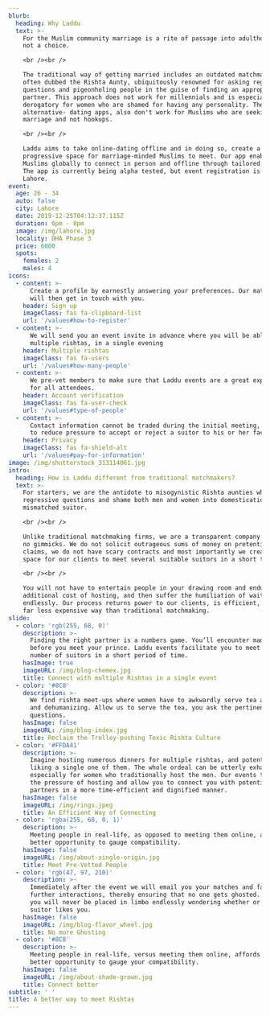 ```yaml
---
blurb:
  heading: Why Laddu
  text: >-
    For the Muslim community marriage is a rite of passage into adulthood and
    not a choice.

    <br /><br />

    The traditional way of getting married includes an outdated matchmaker,
    often dubbed the Rishta Aunty, ubiquitously renowned for asking regressive
    questions and pigeonholing people in the guise of finding an appropriate
    partner. This approach does not work for millennials and is especially
    derogatory for women who are shamed for having any personality. The
    alternative- dating apps, also don't work for Muslims who are seeking
    marriage and not hookups.

    <br /><br />

    Laddu aims to take online-dating offline and in doing so, create a
    progressive space for marriage-minded Muslims to meet. Our app enables
    Muslims globally to connect in person and offline through tailored events.
    The app is currently being alpha tested, but event registration is open for
    Lahore.
event:
  age: 26 - 34
  auto: false
  city: Lahore
  date: 2019-12-25T04:12:37.115Z
  duration: 6pm - 8pm
  image: /img/lahore.jpg
  locality: DHA Phase 3
  price: 6000
  spots:
    females: 2
    males: 4
icons:
  - content: >-
      Create a profile by earnestly answering your preferences. Our matchmakers
      will then get in touch with you.
    header: Sign up
    imageClass: fas fa-clipboard-list
    url: '/values#how-to-register'
  - content: >-
      We will send you an event invite in advance where you will be able to meet
      multiple rishtas, in a single evening
    header: Multiple rishtas
    imageClass: fas fa-users
    url: '/values#how-many-people'
  - content: >-
      We pre-vet members to make sure that Laddu events are a great experience
      for all attendees.
    header: Account verification
    imageClass: fas fa-user-check
    url: '/values#type-of-people'
  - content: >-
      Contact information cannot be traded during the initial meeting, in order
      to reduce pressure to accept or reject a suitor to his or her face.
    header: Privacy
    imageClass: fas fa-shield-alt
    url: '/values#pay-for-information'
image: /img/shutterstock_313114061.jpg
intro:
  heading: How is Laddu different from traditional matchmakers?
  text: >-
    For starters, we are the antidote to misogynistic Rishta aunties who ask
    regressive questions and shame both men and women into domestication with a
    mismatched suitor.

    <br /><br />

    Unlike traditional matchmaking firms, we are a transparent company and have
    no gimmicks. We do not solicit outrageous sums of money on pretentious
    claims, we do not have scary contracts and most importantly we create a safe
    space for our clients to meet several suitable suitors in a short time span.

    <br /><br />

    You will not have to entertain people in your drawing room and endure an
    additional cost of hosting, and then suffer the humiliation of waiting
    endlessly. Our process returns power to our clients, is efficient, and is
    far less expensive way than traditional matchmaking.
slide:
  - color: 'rgb(255, 68, 0)'
    description: >-
      Finding the right partner is a numbers game. You’ll encounter many frogs
      before you meet your prince. Laddu events facilitate you to meet a large
      number of suitors in a short period of time.
    hasImage: true
    imageURL: /img/blog-chemex.jpg
    title: Connect with multiple Rishtas in a single event
  - color: '#8C8'
    description: >-
      We find rishta meet-ups where women have to awkwardly serve tea archaic
      and dehumanizing. Allow us to serve the tea, you ask the pertinent
      questions.
    hasImage: false
    imageURL: /img/blog-index.jpg
    title: Reclaim the Trolley-pushing Toxic Rishta Culture
  - color: '#FFDA41'
    description: >-
      Imagine hosting numerous dinners for multiple rishtas, and potentially not
      liking a single one of them. The whole ordeal can be utterly exhausting,
      especially for women who traditionally host the men. Our events take away
      the pressure of hosting and allow you to connect you with potential
      partners in a more time-efficient and dignified manner.
    hasImage: false
    imageURL: /img/rings.jpeg
    title: An Efficient Way of Connecting
  - color: 'rgba(255, 68, 0, 1)'
    description: >-
      Meeting people in real-life, as opposed to meeting them online, affords a
      better opportunity to gauge compatibility.
    hasImage: false
    imageURL: /img/about-single-origin.jpg
    title: Meet Pre-Vetted People
  - color: 'rgb(47, 97, 210)'
    description: >-
      Immediately after the event we will email you your matches and facilitate
      further interactions, thereby ensuring that no one gets ghosted. With us,
      you will never be placed in limbo endlessly wondering whether or not a
      suitor likes you.
    hasImage: false
    imageURL: /img/blog-flavor_wheel.jpg
    title: No more Ghosting
  - color: '#8C8'
    description: >-
      Meeting people in real-life, versus meeting them online, affords you a
      better opportunity to gauge your compatibility.
    hasImage: false
    imageURL: /img/about-shade-grown.jpg
    title: Connect better
subtitle: ' '
title: A better way to meet Rishtas
---
```


